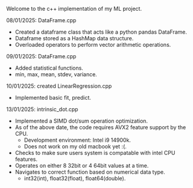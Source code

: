 Welcome to the c++ implementation of my ML project. 

08/01/2025: 
DataFrame.cpp
- Created a dataframe class that acts like a python pandas DataFrame.
- Dataframe stored as a HashMap data structure.
- Overloaded operators to perform vector arithmetic operations.


09/01/2025:
DataFrame.cpp
- Added statistical functions.
- min, max, mean, stdev, variance.


10/01/2025:
created LinearRegression.cpp
- Implemented basic fit, predict.


13/01/2025: intrinsic_dot.cpp
- Implemented a SIMD dot/sum operation optimization.
- As of the above date, the code requires AVX2 feature support by the CPU.
  - Development environment: Intel i9 14900k.
  - Does not work on my old macbook yet :(.   
- Checks to make sure users system is compatable with intel CPU features.
- Operates on either 8 32bit or 4 64bit values at a time.
- Navigates to correct function based on numerical data type.
    - int32(int), float32(float), float64(double).


